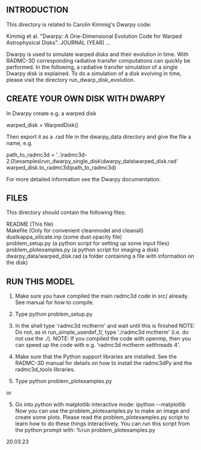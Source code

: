 INTRODUCTION
------------
This directory is related to Carolin Kimmig's Dwarpy code: 

Kimmig et al. "Dwarpy: A One-Dimensional Evolution Code for Warped Astrophysical Disks". JOURNAL (YEAR) ...

Dwarpy is used to simulate warped disks and their evolution in time. With RADMC-3D corresponding radiative transfer computations can quickly be performed.
In the following, a radiative transfer simulation of a single Dwarpy disk is explained. To do a simulation of a disk evolving in time, please visit the directory run_dwarp_disk_evolution.


CREATE YOUR OWN DISK WITH DWARPY
--------------------------------
In Dwarpy create e.g. a warped disk

  warped_disk = WarpedDisk()

Then export it as a .rad file in the dwarpy_data directory and give the file a name, e.g.

  path_to_radmc3d = '..\radmc3d-2.0\examples\run_dwarpy_single_disk\dwarpy_data\warped_disk.rad'
  warped_disk.to_radmc3d(path_to_radmc3d)

For more detailed information see the Dwarpy documentation.


FILES
-----
This directory should contain the following files:

  README                         (This file)  
  Makefile                       (Only for convenient cleanmodel and cleanall)  
  dustkappa_silicate.inp         (some dust opacity file)  
  problem_setup.py               (a python script for setting up some input files)    
  problem_plotexamples.py        (a python script for imaging a disk)  
  dwarpy_data/warped_disk.rad	 (a folder containing a file with information on the disk)



RUN THIS MODEL
--------------

  1) Make sure you have compiled the main radmc3d code in src/ already.
     See manual for how to compile. 
  2) Type python problem_setup.py
  3) In the shell type 'radmc3d mctherm' and wait until this is finished
     NOTE: Do not, as in run_simple_userdef_1/, type './radmc3d mctherm' (i.e.
     do not use the ./). NOTE: If you compiled the code with openmp,
     then you can speed up the code with e.g. 'radmc3d mctherm setthreads 4'.
  4) Make sure that the Python support libraries are installed. See the
     RADMC-3D manual for details on how to install the radmc3dPy and the
     radmc3d_tools libraries.
  
  5) Type python problem_plotexamples.py

or

  5) Go into python with matplotlib interactive mode:
        ipython --matplotlib
     Now you can use the problem_plotexamples.py to make an image and
     create some plots. Please read the problem_plotexamples.py script
     to learn how to do these things interactively. You can run this
     script from the python prompt with:
        %run problem_plotexamples.py




20.03.23

